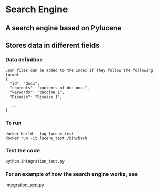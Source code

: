 # Search Engine

## A search engine based on Pylucene
## Stores data in different fields

### Data definition
```
Json files can be added to the index if they follow the following format
{
  "id": "doc1",
  "contents": "contents of doc one.",
  "keywords": "Vaccine 1",
  "Disease": "Disease 1",
  
  ...
}
```

### To run
```
docker build --tag lucene_test .
docker run -it lucene_test /bin/bash
```

### Test the code
```
python integration_test.py
```

### For an example of how the search engine works, see
integration_test.py